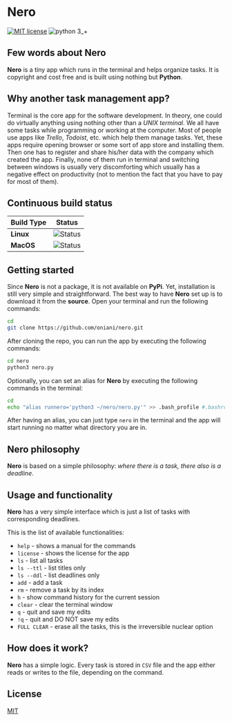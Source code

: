 # Nero
[![MIT license](https://img.shields.io/badge/License-MIT-blue.svg)](https://github.com/oniani/Nero/blob/master/LICENSE/)
![python 3_+](https://img.shields.io/badge/Python-3+-green.svg)

## Few words about Nero
**Nero** is a tiny app which runs in the terminal and helps organize tasks. It is copyright and cost free and is built using nothing but **Python**.

## Why another task management app?
Terminal is the core app for the software development. In theory, one could do virtually anything using nothing other than a *UNIX terminal*. We all have some tasks while programming or working at the computer. Most of people use apps like *Trello*, *Todoist*, etc. which help them manage tasks. Yet, these apps require opening browser or some sort of app store and installing them. Then one has to register and share his/her data with the company which created the app. Finally, none of them run in terminal and switching between windows is usually very discomforting which usually has a negative effect on productivity (not to mention the fact that you have to pay for most of them).

## Continuous build status
| Build Type      | Status |
| ---             | ---    |
| **Linux**   | ![Status](https://img.shields.io/teamcity/codebetter/bt428.svg) |
| **MacOS**       | ![Status](https://img.shields.io/teamcity/codebetter/bt428.svg) |

## Getting started
Since **Nero** is not a package, it is not available on **PyPi**. Yet, installation is still very simple and straightforward. The best way to have **Nero** set up is to download it from the **source**. Open your terminal and run the following commands:

```sh
cd
git clone https://github.com/oniani/nero.git
```

After cloning the repo, you can run the app by executing the following commands:

```sh
cd nero
python3 nero.py
```

Optionally, you can set an alias for **Nero** by executing the following commands in the terminal:

```sh
cd
echo "alias runnero='python3 ~/nero/nero.py'" >> .bash_profile #.bashrc for Linux
```

After having an alias, you can just type `nero` in the terminal and the app will start running no matter what directory you are in.

## Nero philosophy
**Nero** is based on a simple philosophy: *where there is a task, there also is a deadline*.

## Usage and functionality
**Nero** has a very simple interface which is just a list of tasks with corresponding deadlines.

This is the list of available functionalities:
- `help` - shows a manual for the commands
- `license` - shows the license for the app
- `ls` - list all tasks
- `ls --ttl` - list titles only
- `ls --ddl` - list deadlines only
- `add` - add a task
- `rm` - remove a task by its index
- `h` - show command history for the current session
- `clear` - clear the terminal window
- `q` - quit and save my edits
- `!q` - quit and DO NOT save my edits
- `FULL CLEAR` - erase all the tasks, this is the irreversible nuclear option

## How does it work?
**Nero** has a simple logic. Every task is stored in `CSV` file and the app either reads or writes to the file, depending on the command.

## License
[MIT](https://www.github.com/oniani/LICENSE)

<!-- For more information see [Nero repository on GitHub](https://github.com/oniani/nero). Code for **Nero** is fully compliant with [PEP8](https://www.python.org/dev/peps/pep-0008/?) coding conventions. -->

